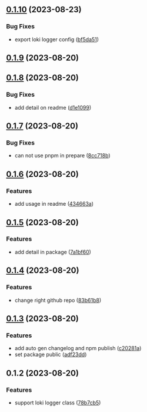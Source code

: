 ## [0.1.10](https://github.com/ccbond/lokipop/compare/v0.1.9...v0.1.10) (2023-08-23)


### Bug Fixes

* export loki logger config ([bf5da51](https://github.com/ccbond/lokipop/commit/bf5da511600438f564ee293e624194501bc2843d))



## [0.1.9](https://github.com/ccbond/lokipop/compare/v0.1.8...v0.1.9) (2023-08-20)



## [0.1.8](https://github.com/ccbond/lokipop/compare/v0.1.7...v0.1.8) (2023-08-20)


### Bug Fixes

* add detail on readme ([d1e1099](https://github.com/ccbond/lokipop/commit/d1e1099b781d19ceca66da7d98c2fe22cbdc9138))



## [0.1.7](https://github.com/ccbond/lokipop/compare/v0.1.6...v0.1.7) (2023-08-20)


### Bug Fixes

* can not use pnpm in prepare ([8cc718b](https://github.com/ccbond/lokipop/commit/8cc718b294846b1a581c1a378a423dc68af712a9))



## [0.1.6](https://github.com/ccbond/lokipop/compare/v0.1.5...v0.1.6) (2023-08-20)


### Features

* add usage in readme ([434663a](https://github.com/ccbond/lokipop/commit/434663ad44d43e2f03bc1108abb8bae1d07dfc2d))



## [0.1.5](https://github.com/ccbond/lokipop/compare/v0.1.4...v0.1.5) (2023-08-20)


### Features

* add detail in package ([7a1bf60](https://github.com/ccbond/lokipop/commit/7a1bf606ea8877f50087a11b36a7ab54ba38e807))



## [0.1.4](https://github.com/ccbond/lokipop/compare/v0.1.3...v0.1.4) (2023-08-20)


### Features

* change right github repo ([83b61b8](https://github.com/ccbond/lokipop/commit/83b61b85617c43c67abb0847345688b68449e64b))



## [0.1.3](https://github.com/syntsugar/lokipop/compare/v0.1.2...v0.1.3) (2023-08-20)

### Features

- add auto gen changelog and npm publish ([c20281a](https://github.com/ccbond/lokipop/commit/c20281a8aaef8fa1d49c9218aef0e60f57b32217))
- set package public ([adf23dd](https://github.com/ccbond/lokipop/commit/adf23dd6ae5eba6dc372cb648351f9c7cc31677d))

## 0.1.2 (2023-08-20)

### Features

- support loki logger class ([78b7cb5](https://github.com/ccbond/lokipop/commit/78b7cb5351e4b244ed41c554b8e58ddfa968d515))
